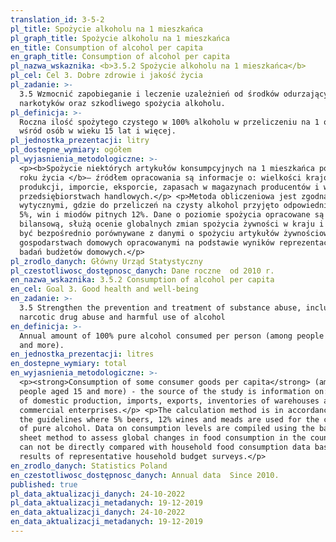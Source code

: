```yaml
---
translation_id: 3-5-2
pl_title: Spożycie alkoholu na 1 mieszkańca
pl_graph_title: Spożycie alkoholu na 1 mieszkańca
en_title: Consumption of alcohol per capita
en_graph_title: Consumption of alcohol per capita
pl_nazwa_wskaznika: <b>3.5.2 Spożycie alkoholu na 1 mieszkańca</b>
pl_cel: Cel 3. Dobre zdrowie i jakość życia
pl_zadanie: >-
  3.5 Wzmocnić zapobieganie i leczenie uzależnień od środków odurzających, w tym
  narkotyków oraz szkodliwego spożycia alkoholu.
pl_definicja: >-
  Roczna ilość spożytego czystego w 100% alkoholu w przeliczeniu na 1 osobę
  wśród osób w wieku 15 lat i więcej.
pl_jednostka_prezentacji: litry
pl_dostepne_wymiary: ogółem
pl_wyjasnienia_metodologiczne: >-
  <p><b>Spożycie niektórych artykułów konsumpcyjnych na 1 mieszkańca powyżej 15
  roku życia </b>— źródłem opracowania są informacje o: wielkości krajowej
  produkcji, imporcie, eksporcie, zapasach w magazynach producentów i w
  przedsiębiorstwach handlowych.</p> <p>Metoda obliczeniowa jest zgodna z
  wytycznymi, gdzie do przeliczeń na czysty alkohol przyjęto odpowiednio dla piw
  5%, win i miodów pitnych 12%. Dane o poziomie spożycia opracowane są metodą
  bilansową, służą ocenie globalnych zmian spożycia żywności w kraju i nie mogą
  być bezpośrednio porównywane z danymi o spożyciu artykułów żywnościowych w
  gospodarstwach domowych opracowanymi na podstawie wyników reprezentacyjnych
  badań budżetów domowych.</p>
pl_zrodlo_danych: Główny Urząd Statystyczny
pl_czestotliwosc_dostępnosc_danych: Dane roczne  od 2010 r.
en_nazwa_wskaznika: 3.5.2 Consumption of alcohol per capita
en_cel: Goal 3. Good health and well-being
en_zadanie: >-
  3.5 Strengthen the prevention and treatment of substance abuse, including
  narcotic drug abuse and harmful use of alcohol
en_definicja: >-
  Annual amount of 100% pure alcohol consumed per person (among people aged 15
  and more).
en_jednostka_prezentacji: litres
en_dostepne_wymiary: total
en_wyjasnienia_metodologiczne: >-
  <p><strong>Consumption of some consumer goods per capita</strong> (among
  people aged 15 and more) - the source of the study is information on: the size
  of domestic production, imports, exports, inventories of warehouses and
  commercial enterprises.</p> <p>The calculation method is in accordance with
  the guidelines where 5% beers, 12% wines and meads are used for the conversion
  of pure alcohol. Data on consumption levels are compiled using the balance
  sheet method to assess global changes in food consumption in the country and
  can not be directly compared with household food consumption data based on the
  results of representative household budget surveys.</p>
en_zrodlo_danych: Statistics Poland
en_czestotliwosc_dostępnosc_danych: Annual data  Since 2010.
published: true
pl_data_aktualizacji_danych: 24-10-2022
pl_data_aktualizacji_metadanych: 19-12-2019
en_data_aktualizacji_danych: 24-10-2022
en_data_aktualizacji_metadanych: 19-12-2019
---
```

